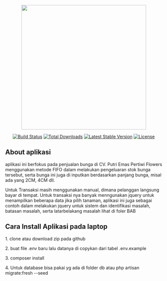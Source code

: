 <p align="center"><a href="https://laravel.com" target="_blank"><img src="https://raw.githubusercontent.com/laravel/art/master/logo-lockup/5%20SVG/2%20CMYK/1%20Full%20Color/laravel-logolockup-cmyk-red.svg" width="400"></a></p>

<p align="center">
<a href="https://travis-ci.org/laravel/framework"><img src="https://travis-ci.org/laravel/framework.svg" alt="Build Status"></a>
<a href="https://packagist.org/packages/laravel/framework"><img src="https://img.shields.io/packagist/dt/laravel/framework" alt="Total Downloads"></a>
<a href="https://packagist.org/packages/laravel/framework"><img src="https://img.shields.io/packagist/v/laravel/framework" alt="Latest Stable Version"></a>
<a href="https://packagist.org/packages/laravel/framework"><img src="https://img.shields.io/packagist/l/laravel/framework" alt="License"></a>
</p>

## About aplikasi

<p>
    aplikasi ini berfokus pada penjualan bunga di CV. Putri Emas Pertiwi Flowers menggunakan metode FIFO dalam melakukan pengeluaran stok bunga tersebut, serta bunga ini juga di inputkan berdasarkan panjang bunga, misal ada yang 2CM, 4CM dll.
</p>

<p>
   Untuk Transaksi masih menggunakan manual, dimana pelanggan langsung bayar di tempat. Untuk transaksi nya banyak menngunakan jquery untuk menampilkan beberapa data jika pilih tanaman, aplikasi ini juga sebagai contoh dalam melakukan jquery untuk sistem dan identifikasi masalah, batasan masalah, serta latarbelakang masalah lihat di foler BAB
</p>

## Cara Install Aplikasi pada laptop

<p> 1. clone atau download zip pada github </p>
<p> 2. buat file .env baru lalu datanya di copykan dari tabel .env.example </p>
<p> 3. composer install </p>
<p> 4. Untuk database bisa pakai yg ada di folder db atau php artisan migrate:fresh --seed </p>
